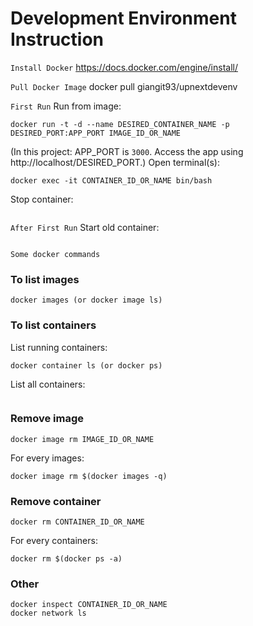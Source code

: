 # Development Environment Instruction

`Install Docker`
https://docs.docker.com/engine/install/

`Pull Docker Image`
docker pull giangit93/upnextdevenv

`First Run`
Run from image:
```
docker run -t -d --name DESIRED_CONTAINER_NAME -p DESIRED_PORT:APP_PORT IMAGE_ID_OR_NAME
```
(In this project: APP_PORT is `3000`. Access the app using http://localhost/DESIRED_PORT.)
Open terminal(s):
```
docker exec -it CONTAINER_ID_OR_NAME bin/bash
```
Stop container:
```docker stop CONTAINER_ID_OR_NAME
```

`After First Run`
Start old container:
```docker start CONTAINER_ID_OR_NAME
```

`Some docker commands`
### To list images
```
docker images (or docker image ls)
```

### To list containers
List running containers:
```
docker container ls (or docker ps)
```
List all containers:
```docker container ls -a (or docker ps -a)
```

### Remove image
```
docker image rm IMAGE_ID_OR_NAME
```
For every images:
```
docker image rm $(docker images -q)
```

### Remove container
```
docker rm CONTAINER_ID_OR_NAME
```
For every containers:
```
docker rm $(docker ps -a)
```

### Other
```
docker inspect CONTAINER_ID_OR_NAME
docker network ls
```

